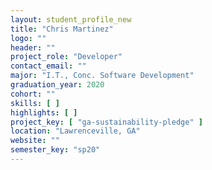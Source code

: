 ```yaml
---
layout: student_profile_new
title: "Chris Martinez"
logo: ""
header: ""
project_role: "Developer"
contact_email: ""
major: "I.T., Conc. Software Development"
graduation_year: 2020
cohort: ""
skills: [ ]
highlights: [ ]
project_key: [ "ga-sustainability-pledge" ]
location: "Lawrenceville, GA"
website: ""
semester_key: "sp20"
---
```

